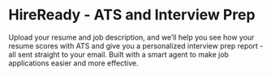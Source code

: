 # HireReady - ATS and Interview Prep
Upload your resume and job description, and we’ll help you see how your resume scores with ATS and give you a personalized interview prep report - all sent straight to your email. Built with a smart agent to make job applications easier and more effective.
